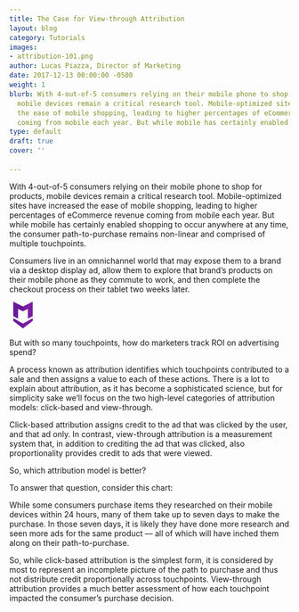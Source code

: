 ```yaml
---
title: The Case for View-through Attribution
layout: blog
category: Tutorials
images:
- attribution-101.png
author: Lucas Piazza, Director of Marketing
date: 2017-12-13 00:00:00 -0500
weight: 1
blurb: With 4-out-of-5 consumers relying on their mobile phone to shop for products,
  mobile devices remain a critical research tool. Mobile-optimized sites have increased
  the ease of mobile shopping, leading to higher percentages of eCommerce revenue
  coming from mobile each year. But while mobile has certainly enabled
type: default
draft: true
cover: ''

---
```

With 4-out-of-5 consumers relying on their mobile phone to shop for products, mobile devices remain a critical research tool. Mobile-optimized sites have increased the ease of mobile shopping, leading to higher percentages of eCommerce revenue coming from mobile each year. But while mobile has certainly enabled shopping to occur anywhere at any time, the consumer path-to-purchase remains non-linear and comprised of multiple touchpoints.

Consumers live in an omnichannel world that may expose them to a brand via a desktop display ad, allow them to explore that brand’s products on their mobile phone as they commute to work, and then complete the checkout process on their tablet two weeks later. 

![alt text](https://github.com/adam-p/markdown-here/raw/master/src/common/images/icon48.png "Logo Title Text 1")

But with so many touchpoints, how do marketers track ROI on advertising spend? 

A process known as attribution identifies which touchpoints contributed to a sale and then assigns a value to each of these actions. There is a lot to explain about attribution, as it has become a sophisticated science, but for simplicity sake we’ll focus on the two high-level categories of attribution models: click-based and view-through. 

Click-based attribution assigns credit to the ad that was clicked by the user, and that ad only. In contrast, view-through attribution is a measurement system that, in addition to crediting the ad that was clicked, also proportionality provides credit to ads that were viewed.    

So, which attribution model is better?

To answer that question, consider this chart:


While some consumers purchase items they researched on their mobile devices within 24 hours, many of them take up to seven days to make the purchase. In those seven days, it is likely they have done more research and seen more ads for the same product — all of which will have inched them along on their path-to-purchase. 

So, while click-based attribution is the simplest form, it is considered by most to represent an incomplete picture of the path to purchase and thus not distribute credit proportionally across touchpoints. View-through attribution provides a much better assessment of how each touchpoint impacted the consumer’s purchase decision.  